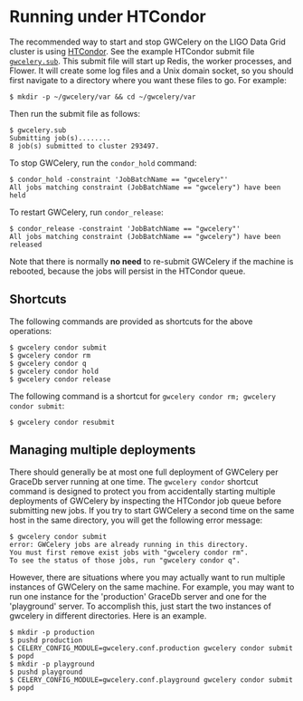 # Running under HTCondor

The recommended way to start and stop GWCelery on the LIGO Data Grid cluster is
using [HTCondor]. See the example HTCondor submit file [`gwcelery.sub`]. This
submit file will start up Redis, the worker processes, and Flower. It will
create some log files and a Unix domain socket, so you should first navigate to
a directory where you want these files to go. For example:

    $ mkdir -p ~/gwcelery/var && cd ~/gwcelery/var

Then run the submit file as follows:

    $ gwcelery.sub
    Submitting job(s)........
    8 job(s) submitted to cluster 293497.

To stop GWCelery, run the `condor_hold` command:

    $ condor_hold -constraint 'JobBatchName == "gwcelery"'
    All jobs matching constraint (JobBatchName == "gwcelery") have been held

To restart GWCelery, run `condor_release`:

    $ condor_release -constraint 'JobBatchName == "gwcelery"'
    All jobs matching constraint (JobBatchName == "gwcelery") have been released

Note that there is normally **no need** to re-submit GWCelery if the machine is
rebooted, because the jobs will persist in the HTCondor queue.

## Shortcuts

The following commands are provided as shortcuts for the above operations:

    $ gwcelery condor submit
    $ gwcelery condor rm
    $ gwcelery condor q
    $ gwcelery condor hold
    $ gwcelery condor release

The following command is a shortcut for
`gwcelery condor rm; gwcelery condor submit`:

    $ gwcelery condor resubmit

[HTCondor]: https://research.cs.wisc.edu/htcondor/
[`gwcelery.sub`]: https://git.ligo.org/emfollow/gwcelery/blob/master/gwcelery/data/gwcelery.sub

## Managing multiple deployments

There should generally be at most one full deployment of GWCelery per GraceDb
server running at one time. The `gwcelery condor` shortcut command is designed
to protect you from accidentally starting multiple deployments of GWCelery by
inspecting the HTCondor job queue before submitting new jobs. If you try to
start GWCelery a second time on the same host in the same directory, you will
get the following error message:

    $ gwcelery condor submit
    error: GWCelery jobs are already running in this directory.
    You must first remove exist jobs with "gwcelery condor rm".
    To see the status of those jobs, run "gwcelery condor q".

However, there are situations where you may actually want to run multiple
instances of GWCelery on the same machine. For example, you may want to run one
instance for the 'production' GraceDb server and one for the 'playground'
server. To accomplish this, just start the two instances of gwcelery in
different directories. Here is an example.

    $ mkdir -p production
    $ pushd production
    $ CELERY_CONFIG_MODULE=gwcelery.conf.production gwcelery condor submit
    $ popd
    $ mkdir -p playground
    $ pushd playground
    $ CELERY_CONFIG_MODULE=gwcelery.conf.playground gwcelery condor submit
    $ popd

